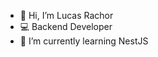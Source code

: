 - 👋 Hi, I’m Lucas Rachor
- 💻 Backend Developer
- 🌱 I’m currently learning NestJS

<!---
LucasRachor/LucasRachor is a ✨ special ✨ repository because its `README.md` (this file) appears on your GitHub profile.
You can click the Preview link to take a look at your changes.
--->
